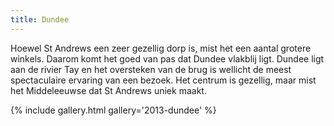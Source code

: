 ```yaml
---
title: Dundee
---
```

Hoewel St Andrews een zeer gezellig dorp is, mist het een aantal grotere winkels. Daarom komt het goed van pas dat Dundee vlakblij ligt. Dundee ligt aan de rivier Tay en het oversteken van de brug is wellicht de meest spectaculaire ervaring van een bezoek. Het centrum is gezellig, maar mist het Middeleeuwse dat St Andrews uniek maakt.

{% include gallery.html gallery='2013-dundee' %}